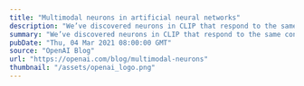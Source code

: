 ```yaml
---
title: "Multimodal neurons in artificial neural networks"
description: "We’ve discovered neurons in CLIP that respond to the same concept whether presented literally, symbolically, or conceptually. This may explain CLIP’s accuracy in classifying surprising visual renditions of concepts, and is also an important step toward understanding the associations and biases that CLIP and similar models learn."
summary: "We’ve discovered neurons in CLIP that respond to the same concept whether presented literally, symbolically, or conceptually. This may explain CLIP’s accuracy in classifying surprising visual renditions of concepts, and is also an important step toward understanding the associations and biases that CLIP and similar models learn."
pubDate: "Thu, 04 Mar 2021 08:00:00 GMT"
source: "OpenAI Blog"
url: "https://openai.com/blog/multimodal-neurons"
thumbnail: "/assets/openai_logo.png"
---
```


